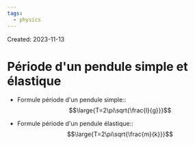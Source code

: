 ```yaml
---
tags:
  - physics
---
```

Created: 2023-11-13

# Période d'un pendule simple et élastique

- Formule période d'un pendule simple::$$\large{T=2\pi\sqrt{\frac{l}{g}}}$$
<!--SR:!2023-11-30,7,190-->
- Formule période d'un pendule élastique::$$\large{T=2\pi\sqrt{\frac{m}{k}}}$$
<!--SR:!2023-12-01,8,190-->